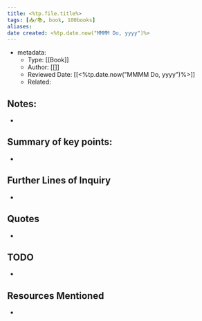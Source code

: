 ```yaml
---
title: <%tp.file.title%>
tags: [📥️/📚️, book, 100books]
aliases:  
date created: <%tp.date.now("MMMM Do, yyyy")%>
---
```


- metadata:
	- Type: [[Book]]
	- Author: [[]]
	- Reviewed Date: [[<%tp.date.now("MMMM Do, yyyy")%>]]
	- Related: 



## Notes:

- 

## Summary of key points:

-

## Further Lines of Inquiry

-

## Quotes
-

## TODO
-

## Resources Mentioned
-